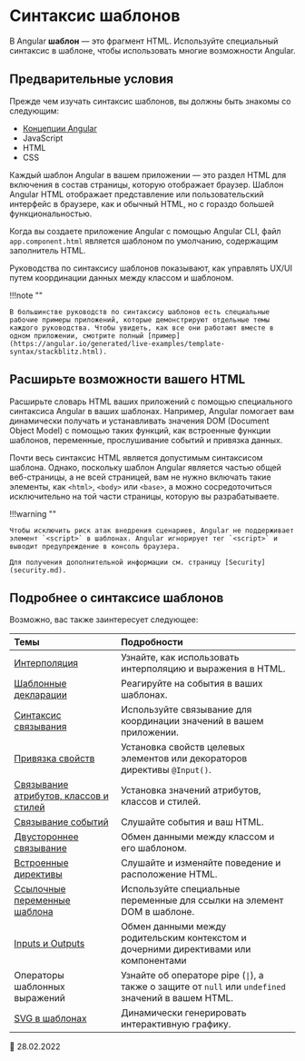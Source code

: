 # Синтаксис шаблонов

В Angular **шаблон** — это фрагмент HTML. Используйте специальный синтаксис в шаблоне, чтобы использовать многие возможности Angular.

## Предварительные условия

Прежде чем изучать синтаксис шаблонов, вы должны быть знакомы со следующим:

-   [Концепции Angular](architecture.md)
-   JavaScript
-   HTML
-   CSS

Каждый шаблон Angular в вашем приложении — это раздел HTML для включения в состав страницы, которую отображает браузер. Шаблон Angular HTML отображает представление или пользовательский интерфейс в браузере, как и обычный HTML, но с гораздо большей функциональностью.

Когда вы создаете приложение Angular с помощью Angular CLI, файл `app.component.html` является шаблоном по умолчанию, содержащим заполнитель HTML.

Руководства по синтаксису шаблонов показывают, как управлять UX/UI путем координации данных между классом и шаблоном.

!!!note ""

    В большинстве руководств по синтаксису шаблонов есть специальные рабочие примеры приложений, которые демонстрируют отдельные темы каждого руководства. Чтобы увидеть, как все они работают вместе в одном приложении, смотрите полный [пример](https://angular.io/generated/live-examples/template-syntax/stackblitz.html).

## Расширьте возможности вашего HTML

Расширьте словарь HTML ваших приложений с помощью специального синтаксиса Angular в ваших шаблонах. Например, Angular помогает вам динамически получать и устанавливать значения DOM (Document Object Model) с помощью таких функций, как встроенные функции шаблонов, переменные, прослушивание событий и привязка данных.

Почти весь синтаксис HTML является допустимым синтаксисом шаблона. Однако, поскольку шаблон Angular является частью общей веб-страницы, а не всей страницей, вам не нужно включать такие элементы, как `<html>`, `<body>` или `<base>`, а можно сосредоточиться исключительно на той части страницы, которую вы разрабатываете.

!!!warning ""

    Чтобы исключить риск атак внедрения сценариев, Angular не поддерживает элемент `<script>` в шаблонах. Angular игнорирует тег `<script>` и выводит предупреждение в консоль браузера.

    Для получения дополнительной информации см. страницу [Security](security.md).

## Подробнее о синтаксисе шаблонов

Возможно, вас также заинтересует следующее:

| Темы                                                            | Подробности                                                                                                          |
| :-------------------------------------------------------------- | :------------------------------------------------------------------------------------------------------------------- |
| [Интерполяция](interpolation.md)                                | Узнайте, как использовать интерполяцию и выражения в HTML.                                                           |
| [Шаблонные декларации](template-statements.md)                  | Реагируйте на события в ваших шаблонах.                                                                              |
| [Синтаксис связывания](binding-syntax.md)                       | Используйте связывание для координации значений в вашем приложении.                                                  |
| [Привязка свойств](property-binding.md)                         | Установка свойств целевых элементов или декораторов директивы `@Input()`.                                            |
| [Связывание атрибутов, классов и стилей](attribute-binding.md)  | Установка значений атрибутов, классов и стилей.                                                                      |
| [Связывание событий](event-binding.md)                          | Слушайте события и ваш HTML.                                                                                         |
| [Двустороннее связывание](two-way-binding.md)                   | Обмен данными между классом и его шаблоном.                                                                          |
| [Встроенные директивы](built-in-directives.md)                  | Слушайте и изменяйте поведение и расположение HTML.                                                                  |
| [Ссылочные переменные шаблона](template-reference-variables.md) | Используйте специальные переменные для ссылки на элемент DOM в шаблоне.                                              |
| [Inputs и Outputs](inputs-outputs.md)                           | Обмен данными между родительским контекстом и дочерними директивами или компонентами                                 |
| Операторы шаблонных выражений                                   | Узнайте об операторе pipe (<code>&verbar;</code>), а также о защите от `null` или `undefined` значений в вашем HTML. |
| [SVG в шаблонах](svg-in-templates.md)                           | Динамически генерировать интерактивную графику.                                                                      |

:date: 28.02.2022
